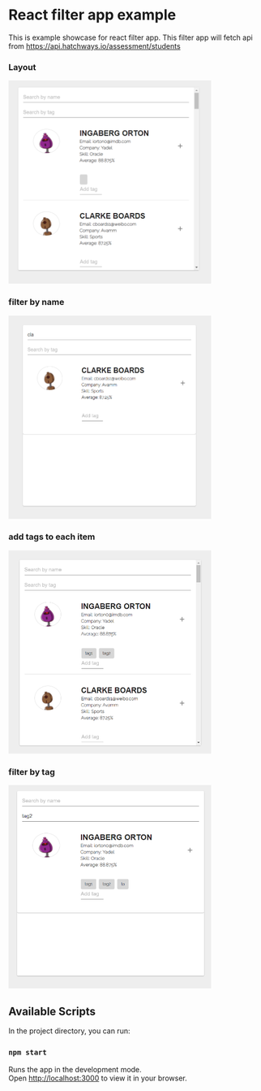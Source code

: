 # React filter app example
This is example showcase for react filter app. This filter app will fetch api from https://api.hatchways.io/assessment/students

### Layout
<img src="./img/screen1.png" width="400" height="400" />

### filter by name
<img src="./img/screen2.png" width="400" height="400" />

### add tags to each item
<img src="./img/screen3.png" width="400" height="400" />

### filter by tag
<img src="./img/screen4.png" width="400" height="400" />

## Available Scripts
In the project directory, you can run:

### `npm start`

Runs the app in the development mode.\
Open [http://localhost:3000](http://localhost:3000) to view it in your browser.


